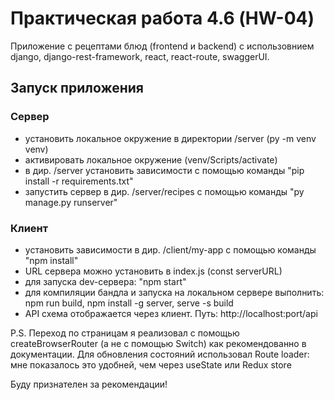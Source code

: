 # Практическая работа 4.6 (HW-04) 
Приложение с рецептами блюд (frontend и backend) с использовнием django, django-rest-framework, react, react-route, swaggerUI.

## Запуск приложения
### Сервер
- установить локальное окружение в директории /server (py -m venv venv)
- активировать локальное окружение (venv/Scripts/activate)
- в дир. /server установить зависимости с помощью команды "pip install -r requirements.txt"
- запустить сервер в дир. /server/recipes с помощью команды "py manage.py runserver"

### Клиент
- установить зависимости в дир. /client/my-app с помощью команды "npm install"
- URL сервера можно установить в index.js (const serverURL)
- для запуска dev-сервера: "npm start"
- для компиляции бандла и запуска на локальном сервере выполнить: npm run build, npm install -g server, serve -s build
- API схема отображается через клиент. Путь: http://localhost:port/api

P.S.
Переход по страницам я реализовал с помощью createBrowserRouter (а не с помощью Switch) как рекомендованно в документации.
Для обновления состояний использовал Route loader: мне показалось это удобней, чем через useState или Redux store

Буду признателен за рекомендации!



